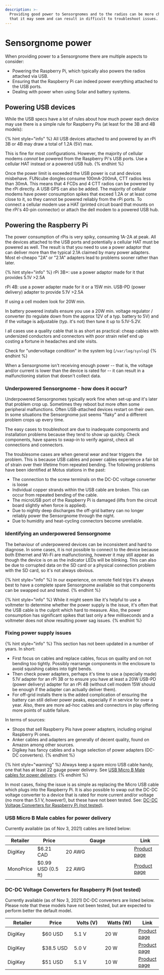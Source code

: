 ```yaml
---
description: >-
  Providing good power to Sensorgnomes and to the radios can be more challenging
  that it may seem and can result in difficult to troubleshoot issues.
---
```


# Sensorgnome power

When providing power to a Sensorgnome there are multiple aspects to consider:

* Powering the Raspberry Pi, which typically also powers the radios attached via USB.
* Ensuring that the Raspberry Pi can indeed power everything attached to the USB ports.
* Dealing with power when using Solar and battery systems.

## Powering USB devices

While the USB specs have a lot of rules about how much power each device may use there is a simple rule for Raspberry Pis (at least for the 3B and 4B models):

{% hint style="info" %}
All USB devices attached to and powered by an rPi 3B or 4B may draw a total of 1.2A (5V) max.

This is fine for most configurations. However, the majority of cellular modems _cannot_ be powered from the Raspberry Pi's USB ports. Use a cellular HAT instead or a powered USB hub.&#x20;
{% endhint %}

Once the power limit is exceeded the USB power is cut and devices misbehave. FUNcube dongles consume 100mA-200mA, CTT radios less than 30mA. This means that 4 FCDs and 4 CTT radios can be powered by the rPi directly. A USB GPS can also be added. The majority of cellular modems have power consumption spikes that exceed 1.2A or at least come close to it, so they cannot be powered reliably from the rPi ports. To connect a cellular modem use a HAT (printed circuit board that mounts on the rPi's 40-pin connector) or attach the dell modem to a powered USB hub.

## Powering the Raspberry Pi

The power consumption of rPis is very spiky, consuming 1A-2A at peak. All the devices attached to the USB ports and potentially a cellular HAT must be powered as well. The result is that you need to use a power adaptor that can deliver more than the typical 2.1A claimed by many power adapters. Most el-cheapo "2A" or "2.1A" adapters lead to problems sooner rather than later.

{% hint style="info" %}
rPi 3B+: use a power adaptor made for it that provides 5.1V >2.5A

rPi 4B: use a power adapter made for it or a 15W min. USB-PD (power delivery) adapter to provide 5.1V >2.5A

If using a cell modem look for 20W min.

In battery powered installs ensure you use a 20W min. voltage regulator / converter (to regulate down from the approx 12V of a typ. battery to 5V) and if the voltage is adjustable (typ. it's not) then tune it up to 5.1V-5.2V.

I all cases use a quality cable that is as short as practical: cheap cables with undersized conductors and connectors with poor strain relief end up costing a fortune in headaches and site visits.

Check for "undervoltage condition" in the system log (`/var/log/syslog`)
{% endhint %}

When a Sensorgnome isn't receiving enough power -- that is, the voltage and/or current is lower than the device is rated for -- it can result in a malfunctioning station that doesn't collect data.&#x20;

### Underpowered Sensorgnome - how does it occur?

Underpowered Sensorgnomes typically work fine when set-up and it's later that problem crop up. Sometimes they reboot but more often some peripheral malfunctions. Often USB-attached devices restart on their own. In some situations the Sensorgnome just seems "flaky" and a different problem crops up every time.

The easy cases to troubleshoot are due to inadequate components and installation problems because they tend to show up quickly. Check components, have spares to swap-in to verify against, check all connections and connectors.

The troublesome cases are when general wear and tear triggers the problem. This is because USB cables and power cables experience a fair bit of strain over their lifetime from repeated bending. The following problems have been identified at Motus stations in the past:&#x20;

* The connection to the screw terminals on the DC-DC voltage converter is loose
* Individual copper strands within the USB cable are broken. This can occur from repeated bending of the cable.
* The microUSB port of the Raspberry Pi is damaged (lifts from the circuit board slightly when force is applied).
* Due to nightly deep discharges the off-grid battery can no longer reliably power the Sensorgnome through the night.
* Due to humidity and heat-cycling connectors become unreliable.

### Identifying an underpowered Sensorgnome

The behaviour of underpowered devices can be inconsistent and hard to diagnose. In some cases, it is not possible to connect to the device because both Ethernet and Wi-Fi are malfunctioning, however it may still appear as though the device is on as the indicator LEDs will be blinking. This can also be due to corrupted data on the SD card or a physical connection problem with the SD card, so it's not always obvious.&#x20;

{% hint style="info" %}
In our experience, on remote field trips it's always best to have a complete spare Sensorgnome available so that components can be swapped out and tested.&#x20;
{% endhint %}



{% hint style="info" %}
While it might seem like it's helpful to use a voltmeter to determine whether the power supply is the issue, it's often that the USB cable is the culprit which hard to measure. Also, the power consumption has significant spikes that last only a few milliseconds and a voltmeter does not show resulting power sag issues.
{% endhint %}

### Fixing power supply issues

{% hint style="info" %}
This section has not been updated in a number of years. In short:

* First focus on cables and replace cables, focus on quality and on not bending too tightly. Possibly rearrange components in the enclosure to avoid squishing cables into tight bends.
* Then check power adapters, perhaps it's time to use a (specially made) 5.1V adapter for an rPi 3B or to ensure you have at least a 20W USB-PD (power delivery) adapter for an rPi 4B (without cell modem 15W should be enough if the adapter can actually deliver them).
* For off-grid installs there is the added complication of ensuring the battery can still deliver power peaks, especially if in service for over a year. Also, there are more ad-hoc cables and connectors in play offering more points of subtle failure.

In terms of sources:

* Shops that sell Raspberry Pis have power adapters, including original Raspberry Pi ones.
* Anker cables and adapters are generally of decent quality, found on Amazon among other sources.
* Digikey has fancy cables and a huge selection of power adapters (DC-DC converters).
{% endhint %}



{% hint style="warning" %}
Always keep a spare micro USB cable handy, one that has at least 22 gauge power delivery. See [USB Micro B Male cables for power delivery](sensorgnome-power.md#usb-micro-b-male-cables-for-power-delivery).&#x20;
{% endhint %}

In most cases, fixing the issue is as simple as replacing the Micro USB cable which plugs into the Raspberry Pi. It is also possible to swap out the DC-DC voltage converter to a device that is rated for more current and/or voltage (no more than 5.1 V, however!), but these have not been tested. See: [DC-DC Voltage Converters for Raspberry Pi (not tested)](sensorgnome-power.md#dc-dc-voltage-converters-for-raspberry-pi-not-tested).

### USB Micro B Male cables for power delivery

Currently available (as of Nov 3, 2021) cables are listed below:

<table><thead><tr><th>Retailer</th><th>Price</th><th width="208">Gauge</th><th>Link</th></tr></thead><tbody><tr><td>DigiKey</td><td>$6.21 CAD</td><td>20 AWG</td><td><a href="https://www.digikey.ca/en/products/detail/tripp-lite/UR05C-003-UARB/5359414">Product page</a></td></tr><tr><td>MonoPrice</td><td>$0.99 USD (0.5 ft)</td><td>22 AWG</td><td><a href="https://www.monoprice.com/product?p_id=13924">Product page</a></td></tr></tbody></table>

### DC-DC Voltage Converters for Raspberry Pi (not tested)

Currently available (as of Nov 3, 2021) DC-DC converters are listed below. Please note that these models have not been tested, but are expected to perform better the default model.

<table><thead><tr><th width="150">Retailer</th><th width="150">Price</th><th width="150">Volts (V)</th><th width="162">Watts (W)</th><th>Link</th></tr></thead><tbody><tr><td>DigiKey</td><td>$60 USD</td><td>5.1 V</td><td>20 W</td><td><a href="https://www.digikey.ca/en/products/detail/xp-power/DTE2024S5V1/5931159">Product page</a></td></tr><tr><td>DigiKey</td><td>$38.5 USD</td><td>5.0 V</td><td>20 W</td><td><a href="https://www.mouser.com/ProductDetail/490-PYB15-Q24-S5-T">Product page</a></td></tr><tr><td>DigiKey</td><td>$51 USD</td><td>5.1 V</td><td>10 W</td><td><a href="https://www.digikey.ca/en/products/detail/traco-power/TMDC-10-2411/9698249">Product page</a></td></tr></tbody></table>
